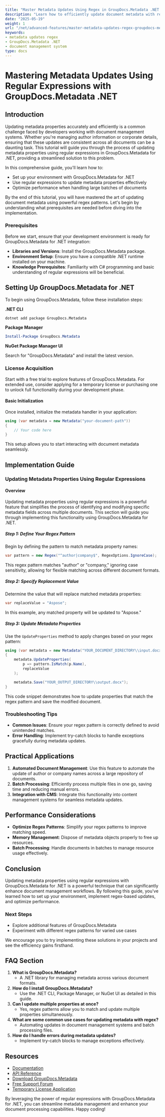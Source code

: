 ```yaml
---
title: "Master Metadata Updates Using Regex in GroupDocs.Metadata .NET for Advanced Document Management"
description: "Learn how to efficiently update document metadata with regex using GroupDocs.Metadata .NET. This guide covers setup, implementation, and performance optimization."
date: "2025-05-19"
weight: 1
url: "/net/advanced-features/master-metadata-updates-regex-groupdocs-metadata-net/"
keywords:
- metadata updates regex
- GroupDocs.Metadata .NET
- document management system
type: docs
---
```

# Mastering Metadata Updates Using Regular Expressions with GroupDocs.Metadata .NET

## Introduction

Updating metadata properties accurately and efficiently is a common challenge faced by developers working with document management systems. Whether you're managing author information or corporate details, ensuring that these updates are consistent across all documents can be a daunting task. This tutorial will guide you through the process of updating metadata properties using regular expressions in GroupDocs.Metadata for .NET, providing a streamlined solution to this problem.

In this comprehensive guide, you'll learn how to:
- Set up your environment with GroupDocs.Metadata for .NET
- Use regular expressions to update metadata properties effectively
- Optimize performance when handling large batches of documents

By the end of this tutorial, you will have mastered the art of updating document metadata using powerful regex patterns. Let's begin by understanding what prerequisites are needed before diving into the implementation.

### Prerequisites

Before we start, ensure that your development environment is ready for GroupDocs.Metadata for .NET integration:
- **Libraries and Versions**: Install the GroupDocs.Metadata package.
- **Environment Setup**: Ensure you have a compatible .NET runtime installed on your machine.
- **Knowledge Prerequisites**: Familiarity with C# programming and basic understanding of regular expressions will be beneficial.

## Setting Up GroupDocs.Metadata for .NET

To begin using GroupDocs.Metadata, follow these installation steps:

**.NET CLI**

```bash
dotnet add package GroupDocs.Metadata
```

**Package Manager**

```powershell
Install-Package GroupDocs.Metadata
```

**NuGet Package Manager UI**

Search for "GroupDocs.Metadata" and install the latest version.

### License Acquisition

Start with a free trial to explore features of GroupDocs.Metadata. For extended use, consider applying for a temporary license or purchasing one to unlock full functionality during your development phase.

#### Basic Initialization

Once installed, initialize the metadata handler in your application:

```csharp
using (var metadata = new Metadata("your-document-path"))
{
    // Your code here
}
```

This setup allows you to start interacting with document metadata seamlessly.

## Implementation Guide

### Updating Metadata Properties Using Regular Expressions

#### Overview

Updating metadata properties using regular expressions is a powerful feature that simplifies the process of identifying and modifying specific metadata fields across multiple documents. This section will guide you through implementing this functionality using GroupDocs.Metadata for .NET.

##### Step 1: Define Your Regex Pattern

Begin by defining the pattern to match metadata property names:

```csharp
var pattern = new Regex("^author|company$", RegexOptions.IgnoreCase);
```

This regex pattern matches "author" or "company," ignoring case sensitivity, allowing for flexible matching across different document formats.

##### Step 2: Specify Replacement Value

Determine the value that will replace matched metadata properties:

```csharp
var replaceValue = "Aspose";
```

In this example, any matched property will be updated to "Aspose."

##### Step 3: Update Metadata Properties

Use the `UpdateProperties` method to apply changes based on your regex pattern:

```csharp
using (var metadata = new Metadata("YOUR_DOCUMENT_DIRECTORY\\input.docx"))
{
    metadata.UpdateProperties(
        p => pattern.IsMatch(p.Name), 
        replaceValue
    );

    metadata.Save("YOUR_OUTPUT_DIRECTORY\\output.docx");
}
```

This code snippet demonstrates how to update properties that match the regex pattern and save the modified document.

### Troubleshooting Tips

- **Common Issues**: Ensure your regex pattern is correctly defined to avoid unintended matches.
- **Error Handling**: Implement try-catch blocks to handle exceptions gracefully during metadata updates.

## Practical Applications

1. **Automated Document Management**: Use this feature to automate the update of author or company names across a large repository of documents.
2. **Batch Processing**: Efficiently process multiple files in one go, saving time and reducing manual errors.
3. **Integration with CMS**: Integrate this functionality into content management systems for seamless metadata updates.

## Performance Considerations

- **Optimize Regex Patterns**: Simplify your regex patterns to improve matching speed.
- **Memory Management**: Dispose of metadata objects properly to free up resources.
- **Batch Processing**: Handle documents in batches to manage resource usage effectively.

## Conclusion

Updating metadata properties using regular expressions with GroupDocs.Metadata for .NET is a powerful technique that can significantly enhance document management workflows. By following this guide, you've learned how to set up your environment, implement regex-based updates, and optimize performance.

### Next Steps

- Explore additional features of GroupDocs.Metadata
- Experiment with different regex patterns for varied use cases

We encourage you to try implementing these solutions in your projects and see the efficiency gains firsthand.

## FAQ Section

1. **What is GroupDocs.Metadata?**
   - A .NET library for managing metadata across various document formats.
2. **How do I install GroupDocs.Metadata?**
   - Use the .NET CLI, Package Manager, or NuGet UI as detailed in this guide.
3. **Can I update multiple properties at once?**
   - Yes, regex patterns allow you to match and update multiple properties simultaneously.
4. **What are some common use cases for updating metadata with regex?**
   - Automating updates in document management systems and batch processing files.
5. **How do I handle errors during metadata updates?**
   - Implement try-catch blocks to manage exceptions effectively.

## Resources

- [Documentation](https://docs.groupdocs.com/metadata/net/)
- [API Reference](https://reference.groupdocs.com/metadata/net/)
- [Download GroupDocs.Metadata](https://releases.groupdocs.com/metadata/net/)
- [Free Support Forum](https://forum.groupdocs.com/c/metadata/)
- [Temporary License Application](https://purchase.groupdocs.com/temporary-license/)

By leveraging the power of regular expressions with GroupDocs.Metadata for .NET, you can streamline metadata management and enhance your document processing capabilities. Happy coding!

